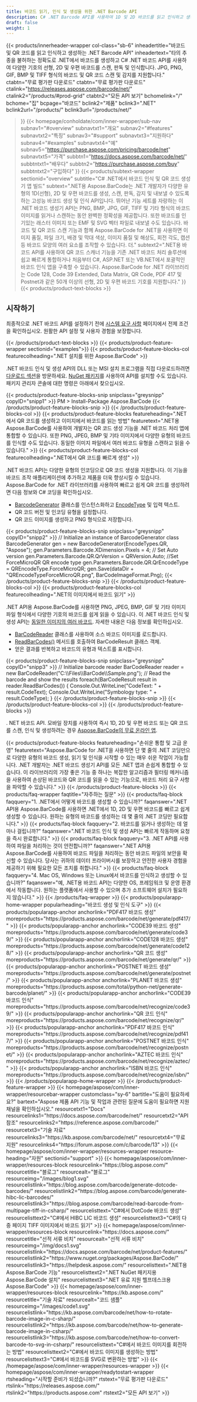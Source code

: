 ```yaml
---
title: 바코드 읽기, 인식 및 생성을 위한 .NET Barcode API
description: C# .NET Barcode API를 사용하여 1D 및 2D 바코드를 읽고 인식하고 생성합니다. ASP.NET 및 VB.NET에서 QR 코드 생성기 또는 스캐너 앱을 만듭니다.
draft: false
weight: 1
---
```

{{< products/innerheader-wrapper col-class="sb-6"
  inheadertitle="바코드 및 QR 코드를 읽고 인식하고 생성하는 .NET Barcode API"
  inheadertext="타의 추종을 불허하는 정확도로 .NET에서 바코드를 생성하고 C# .NET 바코드 API를 사용하여 다양한 기호의 선형, 2D 및 우편 바코드를 스캔, 판독 및 인식합니다. JPG, PNG, GIF, BMP 및 TIFF 형식의 바코드 및 QR 코드 스캔 및 감지를 지원합니다."
  ctabtn="무료 평가판 다운로드"
  ctabtn="무료 평가판 다운로드"
  ctalink="https://releases.aspose.com/barcode/net/"
  ctalink2="/products/#prod-grid"
  ctabtn2="모든 API 보기"
  bchomelink="/"
  bchome="집"
  bcpage="바코드"
  bclink2="제품"
  bclink3=".NET"
  bclink2url="/products/"
  bclink3url="/products/net/"
  >}}
{{< homepage/conholdate/com/inner-wrapper/sub-nav 
subnav1="#overview"
subnavtxt1="개요" 
subnav2="#features"
subnavtxt2="특징" 
subnav3="#support"
subnavtxt3="지원하다" 
subnav4="#examples"
subnavtxt4="예" 
subnav5="https://purchase.aspose.com/pricing/barcode/net"
subnavtxt5="가격" 
subbtn1="https://docs.aspose.com/barcode/net/"
subbtntxt1="배우다"
subbtn2="https://purchase.aspose.com/buy"
subbtntxt2="구입하다"
>}}
   {{< products/subtext-wrapper
   sectionid="overview"
   subtitle="C# .NET에서 바코드 인식 및 QR 코드 생성기 앱 빌드"
   subtext=".NET용 Aspose.BarCode는 .NET 개발자가 다양한 유형의 1D(선형), 2D 및 우편 바코드를 생성, 스캔, 판독, 감지 및 내보낼 수 있도록 하는 고성능 바코드 생성 및 인식 API입니다. 뛰어난 기능 세트를 자랑하는 이 .NET 바코드 생성기 API는 PNG, BMP, JPG, GIF, TIFF 및 기타 형식의 바코드 이미지를 읽거나 스캔하는 동안 완벽한 정확성을 제공합니다. 또한 바코드를 인기있는 래스터 이미지 또는 EMF 및 SVG 벡터 파일로 내보낼 수도 있습니다. 바코드 및 QR 코드 스캔 기능과 함께 Aspose.BarCode for .NET을 사용하면 이미지 품질, 파일 크기, 배경 및 막대 색상, 이미지 품질 및 해상도, 회전 각도, 캡션 등 바코드 모양의 여러 요소를 조작할 수 있습니다. 더."
   subtext2=".NET용 바코드 API를 사용하여 QR 코드 스캐너 기능을 기존 .NET 바코드 처리 솔루션에 쉽고 빠르게 통합하거나 처음부터 C#, ASP.NET 또는 VB.NET에서 포괄적인 바코드 인식 앱을 구축할 수 있습니다. Aspose.BarCode for .NET 라이브러리는 Code 128, Code 39 Extended, Data Matrix, QR Code, PDF 417 및 Postnet과 같은 50개 이상의 선형, 2D 및 우편 바코드 기호를 지원합니다."
   >}} 
   {{< products/product-text-blocks >}}
   <h2>시작하기</h2>
   <p>최종적으로 .NET 바코드 API를 설정하기 전에 <a href="https://docs.aspose.com/barcode/net/system-requirements/">시스템 요구 사항</a> 페이지에서 전제 조건을 확인하십시오. 원활한 API 설정 및 사용자 경험을 보장합니다.</p>
   {{< /products/product-text-blocks >}}
{{< products/product-feature-wrapper
sectionid="examples">}}
{{< products/product-feature-blocks-col
featurecolheading=".NET 설치를 위한 Aspose.BarCode"
>}}
<p>.NET 바코드 인식 및 생성 API의 DLL 또는 MSI 설치 프로그램을 직접 다운로드하려면 <a href="https://releases.aspose.com/barcode/net/">다운로드 섹션</a>을 방문하세요. <a href="https://www.nuget.org/packages/Aspose.BarCode/">NuGet 패키지</a>를 사용하여 API를 설치할 수도 있습니다. 패키지 관리자 콘솔에 대한 명령은 아래에서 찾으십시오.</p>
{{< products/product-feature-blocks-snip
snipclass="greysnipp"
copyID="snipp1"
>}}
PM > Install-Package Aspose.BarCode 
{{< /products/product-feature-blocks-snip >}}
{{< /products/product-feature-blocks-col >}}
{{< products/product-feature-blocks
featureheading=".NET에서 QR 코드를 생성하고 이미지에서 바코드를 읽는 방법"
featuretext=".NET용 Aspose.BarCode를 사용하여 개발자는 QR 코드 생성 기능을 .NET 바코드 처리 앱에 통합할 수 있습니다. 또한 PNG, JPEG, BMP 및 기타 이미지에서 다양한 유형의 바코드를 인식할 수도 있습니다. 동일한 이미지 파일에서 여러 바코드 유형을 스캔하고 읽을 수 있습니다." 
>}}  
{{< products/product-feature-blocks-col
featurecolheading=".NET에서 QR 코드를 빠르게 생성"
>}}
<p>.NET 바코드 API는 다양한 유형의 인코딩으로 QR 코드 생성을 지원합니다. 이 기능을 바코드 조작 애플리케이션에 추가하고 제품을 더욱 향상시킬 수 있습니다. Aspose.BarCode for .NET 라이브러리를 사용하여 빠르고 쉽게 QR 코드를 생성하려면 다음 정보와 C# 코딩을 확인하십시오.</p>
<ul>
   <li><a href="https://reference.aspose.com/barcode/net/aspose.barcode.generation/barcodegenerator">BarcodeGenerator</a> 클래스를 인스턴스화하고 <a href="https://reference.aspose.com/barcode/net/aspose.barcode.generation/encodetypes">EncodeType</a> 및 입력 텍스트.</li>
   <li>QR 코드 버전 및 인코딩 유형을 설정합니다.</li>
   <li>QR 코드 이미지를 생성하고 PNG 형식으로 저장합니다.</li>
</ul>
{{< products/product-feature-blocks-snip
snipclass="greysnipp"
copyID="snipp2"
>}}
// Initialize an instance of BarcodeGenerator class
BarcodeGenerator gen = new BarcodeGenerator(EncodeTypes.QR, "Aspose");
gen.Parameters.Barcode.XDimension.Pixels = 4;
// Set Auto version
gen.Parameters.Barcode.QR.QrVersion = QRVersion.Auto;
//Set ForceMicroQR QR encode type
gen.Parameters.Barcode.QR.QrEncodeType = QREncodeType.ForceMicroQR;
gen.Save(dataDir + "QREncodeTypeForceMicroQR.png", BarCodeImageFormat.Png);
{{< /products/product-feature-blocks-snip >}}
{{< /products/product-feature-blocks-col >}}
{{< products/product-feature-blocks-col
featurecolheading=".NET의 이미지에서 바코드 읽기"
>}}
<p>.NET API용 Aspose.BarCode를 사용하면 PNG, JPEG, BMP, GIF 및 기타 이미지 파일 형식에서 다양한 기호의 바코드를 쉽게 읽을 수 있습니다. 이 .NET 바코드 인식 및 생성 API는 <a href="https://blog.aspose.com/barcode/read-barcode-from-image-in-csharp/#Read-Barcode-of-Multiple- Types-from-Image-in-CSharp">동일한 이미지의 여러 바코드</a>. 자세한 내용은 다음 정보를 확인하십시오.</p>
<ul>
   <li><a href="https://reference.aspose.com/barcode/net/aspose.barcode.barcoderecognition/barcodereader/">BarCodeReader</a> 클래스를 사용하여 소스 바코드 이미지를 로드합니다.</li>
   <li><a href="https://reference.aspose.com/barcode/net/aspose.barcode.barcoderecognition/barcodereader/readbarcodes/">ReadBarCodes()</a> 메서드를 호출하여 <a href에서 인식 결과를 얻습니다. ="https://reference.aspose.com/barcode/net/aspose.barcode.barcoderecognition/barcoderesult/">BarCodeResult</a> 클래스 객체.</li>
   <li>얻은 결과를 반복하고 바코드의 유형과 텍스트를 표시합니다.</li>
</ul>
{{< products/product-feature-blocks-snip
snipclass="greysnipp"
copyID="snipp3"
>}}
// Initialize barcode reader
BarCodeReader reader = new BarCodeReader("C:\\Files\\BarCode\\Sample.png");
// Read the barcode and show the results
foreach(BarCodeResult result in reader.ReadBarCodes()) 
{
    Console.Out.WriteLine("CodeText: " + result.CodeText);
    Console.Out.WriteLine("Symbology type: " + result.CodeType);
}
{{< /products/product-feature-blocks-snip >}}
{{< /products/product-feature-blocks-col >}}
{{< /products/product-feature-blocks >}}
   <p class="col-lg-12">. NET 바코드 API. 모바일 장치를 사용하여 즉시 1D, 2D 및 우편 바코드 또는 QR 코드를 스캔, 인식 및 생성하려는 경우 <a href="https://products.aspose.app/barcode/family"> Aspose.BarCode의 무료 온라인 앱</a>.</p>
{{< products/product-feature-blocks
featureheading="손쉬운 통합 및 고급 운영"
featuretext="Aspose.BarCode for .NET을 사용하면 단 몇 줄의 .NET 코딩만으로 다양한 유형의 바코드 생성, 읽기 및 인식을 시작할 수 있는 매우 쉬운 작업이 가능합니다. .NET 개발자는 .NET 바코드 생성기 API를 모든 .NET 앱과 손쉽게 통합할 수 있습니다. 이 라이브러리의 가장 좋은 기능 중 하나는 복잡한 알고리즘과 필터링 메커니즘을 사용하여 손상된 바코드와 QR 코드를 읽을 수 있는 기능으로, 바코드 처리 요구 사항을 파악할 수 있습니다."
>}}
   {{< /products/product-feature-blocks >}}
   {{< products/faq-wrapper
   faqtitle="자주하는 질문"
   >}}
   {{< products/faq-block
   faqquery="1. .NET에서 어떻게 바코드를 생성할 수 있습니까?"
   faqanswer=".NET API용 Aspose.BarCode를 사용하면 .NET에서 1D, 2D 및 우편 바코드를 빠르고 쉽게 생성할 수 있습니다. 원하는 유형의 바코드를 생성하는 데 몇 줄의 .NET 코딩만 필요합니다." 
   >}}
   {{< products/faq-block
   faqquery="2. 바코드를 읽거나 생성하는 데 얼마나 걸립니까?"
   faqanswer=".NET 바코드 인식 및 생성 API는 빠르게 작동하며 요청을 즉시 완료합니다." 
   >}}
   {{< products/faq-block
   faqquery="3. .NET API를 사용하여 파일을 처리하는 것이 안전합니까?"
   faqanswer=".NET API용 Aspose.BarCode를 사용하여 바코드 파일을 처리하는 동안 바코드 파일의 보안을 확신할 수 있습니다. 당사는 귀하의 데이터 프라이버시를 보장하고 안전한 사용자 경험을 제공하기 위해 필요한 모든 조치를 취합니다." 
   >}}
   {{< products/faq-block
   faqquery="4. Mac OS, Windows 또는 Linux에서 바코드를 인식하고 생성할 수 있습니까?"
   faqanswer="예, .NET용 바코드 API는 다양한 OS, 프레임워크 및 운영 환경에서 작동합니다. 원하는 플랫폼에서 사용할 수 있으며 추가 소프트웨어 설치가 필요하지 않습니다." 
   >}}
   {{< /products/faq-wrapper >}}
   {{< products/popularapp-home-wrapper
   popularheading="바코드 생성 및 인식 도구"
   >}}
   {{< products/popularapp-anchor
anchorlink="PDF417 바코드 생성"
moreproducts="https://products.aspose.com/barcode/net/generate/pdf417/"
>}} 
   {{< products/popularapp-anchor
anchorlink="CODE39 바코드 생성"
moreproducts="https://products.aspose.com/barcode/net/generate/code39/"
>}} 
   {{< products/popularapp-anchor
anchorlink="CODE128 바코드 생성"
moreproducts="https://products.aspose.com/barcode/net/generate/code128/"
>}} 
   {{< products/popularapp-anchor
anchorlink="QR 코드 생성"
moreproducts="https://products.aspose.com/barcode/net/generate/qr/"
>}} 
   {{< products/popularapp-anchor
anchorlink="POSTNET 바코드 생성"
moreproducts="https://products.aspose.com/barcode/net/generate/postnet/"
>}} 
   {{< products/popularapp-anchor
anchorlink="PLANET 바코드 생성"
moreproducts="https://products.aspose.com/total/python-net/generate-barcode/planet/"
>}} 
   {{< products/popularapp-anchor
anchorlink="CODE39 바코드 인식"
moreproducts="https://products.aspose.com/barcode/net/recognize/code39/"
>}} 
   {{< products/popularapp-anchor
anchorlink="QR 코드 인식"
moreproducts="https://products.aspose.com/barcode/net/recognize/qr/"
>}} 
   {{< products/popularapp-anchor
anchorlink="PDF417 바코드 인식"
moreproducts="https://products.aspose.com/barcode/net/recognize/pdf417/"
>}} 
   {{< products/popularapp-anchor
anchorlink="POSTNET 바코드 인식"
moreproducts="https://products.aspose.com/barcode/net/recognize/postnet/"
>}} 
   {{< products/popularapp-anchor
anchorlink="AZTEC 바코드 인식"
moreproducts="https://products.aspose.com/barcode/net/recognize/aztec/"
>}}  
   {{< products/popularapp-anchor
anchorlink="ISBN 바코드 인식"
moreproducts="https://products.aspose.com/barcode/net/recognize/isbn/"
>}}
   {{< /products/popularapp-home-wrapper >}}
   {{< /products/product-feature-wrapper >}}
{{< homepage/aspose/com/inner-wrapper/resourcebar-wrapper
customclass="sy-6"
bartitle="도움이 필요하세요?"
bartext="Aspose 제품 API 기능 및 작업과 관련된 질문에 도움이 필요하면 지원 채널을 확인하십시오."
resourcetxt1="Docs"
resourcelinks1="https://docs.aspose.com/barcode/net/"
resourcetxt2="API 참조"
resourcelinks2="https://reference.aspose.com/barcode/" 
resourcetxt3="기술 자료"
resourcelinks3="https://kb.aspose.com/barcode/net/"
resourcetxt4="무료 지원"
resourcelinks4="https://forum.aspose.com/c/barcode/13"
>}}
{{< homepage/aspose/com/inner-wrapper/resources-wrapper
resource-heading="자원"
sectionid="support"
>}}
{{< homepage/aspose/com/inner-wrapper/resources-block
resourcelink="https://blog.aspose.com/"
resourcetitle="블로그"
resourcealt="블로그"
resourceimg="/images/blog1.svg"
resourcelistlink="https://blog.aspose.com/barcode/generate-dotcode-barcodes/"
resourcelistlink2="https://blog.aspose.com/barcode/generate-hibc-lic-barcodes/"
resourcelistlink3="https://blog.aspose.com/barcode/read-barcode-from-multipage-tiff-in-csharp/"
resourcelisttext="C#에서 DotCode 바코드 생성"
resourcelisttext2="C#에서 HIBC LIC 바코드 생성"
resourcelisttext3="C#의 다중 페이지 TIFF 이미지에서 바코드 읽기" 
>}}
{{< homepage/aspose/com/inner-wrapper/resources-block
resourcelink="https://docs.aspose.com/"
resourcetitle="선적 서류 비치"
resourcealt="선적 서류 비치"
resourceimg="/img/docs1.svg"
resourcelistlink="https://docs.aspose.com/barcode/net/product-features/"
resourcelistlink2="https://www.nuget.org/packages/Aspose.BarCode/"
resourcelistlink3="https://helpdesk.aspose.com/"
resourcelisttext=".NET용 Aspose.BarCode 기능"
resourcelisttext2=".NET NuGet 패키지용 Aspose.BarCode 설치"
resourcelisttext3=".NET 유료 지원 헬프데스크용 Aspose.BarCode" 
>}}
{{< homepage/aspose/com/inner-wrapper/resources-block
resourcelink="https://kb.aspose.com/"
resourcetitle="기술 자료"
resourcealt="코드 샘플"
resourceimg="/images/code1.svg"
resourcelistlink="https://kb.aspose.com/barcode/net/how-to-rotate-barcode-image-in-c-sharp/"
resourcelistlink2="https://kb.aspose.com/barcode/net/how-to-generate-barcode-image-in-csharp/"
resourcelistlink3="https://kb.aspose.com/barcode/net/how-to-convert-barcode-to-svg-in-csharp/"
resourcelisttext="C#에서 바코드 이미지를 회전하는 방법"
resourcelisttext2="C#에서 바코드 이미지를 생성하는 방법"
resourcelisttext3="C#에서 바코드를 SVG로 변환하는 방법" 
>}}
{{< /homepage/aspose/com/inner-wrapper/resources-wrapper >}}
{{< homepage/aspose/com/inner-wrapper/readytostart-wrapper 
rtsheading="시작할 준비가 되셨습니까?" 
rtstext="무료 평가판 다운로드" 
rtslink="https://releases.aspose.com/" 
rtslink2="https://products.aspose.com" 
rtstext2="모든 API 보기" 
>}}

